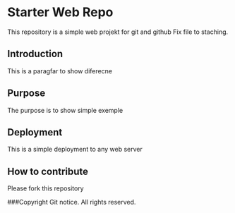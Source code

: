 # Starter Web Repo

This repository is a simple web projekt for git and github
Fix file to staching.

## Introduction 
This is a paragfar to show diferecne

## Purpose
The purpose is to show simple exemple

## Deployment
This is a simple deployment to any web server

## How to contribute
Please fork this repository

###Copyright
Git notice. All rights reserved.